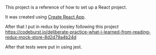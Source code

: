 This project is a reference of how to set up a React project.

It was created using [Create React App](https://github.com/facebookincubator/create-react-app).

After that I put in redux by loosley following this project https://codeburst.io/deliberate-practice-what-i-learned-from-reading-redux-mock-store-8d2d79a4b24d

After that tests were put in using jest.